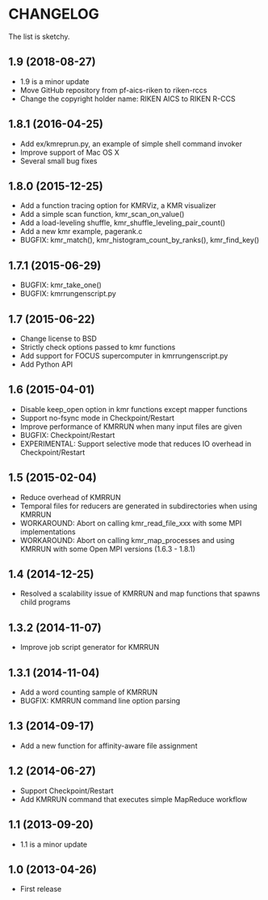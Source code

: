 # CHANGELOG

The list is sketchy.

## 1.9 (2018-08-27)

- 1.9 is a minor update
- Move GitHub repository from pf-aics-riken to riken-rccs
- Change the copyright holder name: RIKEN AICS to RIKEN R-CCS

## 1.8.1 (2016-04-25)

- Add ex/kmreprun.py, an example of simple shell command invoker
- Improve support of Mac OS X
- Several small bug fixes

## 1.8.0 (2015-12-25)

- Add a function tracing option for KMRViz, a KMR visualizer
- Add a simple scan function, kmr_scan_on_value()
- Add a load-leveling shuffle, kmr_shuffle_leveling_pair_count()
- Add a new kmr example, pagerank.c
- BUGFIX: kmr_match(), kmr_histogram_count_by_ranks(), kmr_find_key()

## 1.7.1 (2015-06-29)

- BUGFIX: kmr_take_one()
- BUGFIX: kmrrungenscript.py

## 1.7 (2015-06-22)

- Change license to BSD
- Strictly check options passed to kmr functions
- Add support for FOCUS supercomputer in kmrrungenscript.py
- Add Python API

## 1.6 (2015-04-01)

- Disable keep_open option in kmr functions except mapper functions
- Support no-fsync mode in Checkpoint/Restart
- Improve performance of KMRRUN when many input files are given
- BUGFIX: Checkpoint/Restart
- EXPERIMENTAL: Support selective mode that reduces IO overhead in
  Checkpoint/Restart

## 1.5 (2015-02-04)

- Reduce overhead of KMRRUN
- Temporal files for reducers are generated in subdirectories when
  using KMRRUN
- WORKAROUND: Abort on calling kmr_read_file_xxx with some MPI
  implementations
- WORKAROUND: Abort on calling kmr_map_processes and using KMRRUN
  with some Open MPI versions (1.6.3 - 1.8.1)

## 1.4 (2014-12-25)

- Resolved a scalability issue of KMRRUN and map functions that
  spawns child programs

## 1.3.2 (2014-11-07)

- Improve job script generator for KMRRUN

## 1.3.1 (2014-11-04)

- Add a word counting sample of KMRRUN
- BUGFIX: KMRRUN command line option parsing

## 1.3 (2014-09-17)

- Add a new function for affinity-aware file assignment

## 1.2 (2014-06-27)

- Support Checkpoint/Restart
- Add KMRRUN command that executes simple MapReduce workflow

## 1.1 (2013-09-20)

- 1.1 is a minor update

## 1.0 (2013-04-26)

- First release
